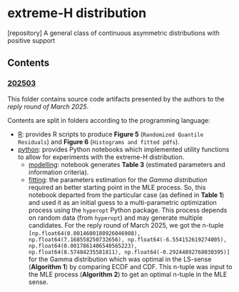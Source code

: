 # extreme-H distribution
[repository] A general class of continuous asymmetric distributions with positive support

## Contents

### [202503](202503)
This folder contains source code artifacts presented by the authors to the _reply round of March 2025_.

Contents are split in folders according to the programming language:
- [R](2025/R): provides R scripts to produce **Figure 5** (`Randomized Quantile Residuals`) and **Figure 6** (`Histograms and fitted pdfs`).
- [python](2025/python): provides Python notebooks which implemented utility functions to allow for experiments with the extreme-H distribution.
  - [modelling](202503/python/modelling_H.ipynb): notebook generates **Table 3** (estimated parameters and information criteria).
  - [fitting](202503/python/fitting_H_hyperopt.ipynb): the parameters estimation for the _Gamma distribution_ required an better starting point in the MLE process. So, this notebook departed from the particular case (as defined in **Table 1**) and used it as an initial guess to a multi-parametric optimization process using the `hyperopt` Python package. This process depends on random data (from `hyperopt`) and may generate multiple candidates. For the reply round of March 2025, we got the n-tuple `[np.float64(0.0014600180926046908), np.float64(7.168558250732656), np.float64(-6.554152619274005), np.float64(0.0017861406540565223), np.float64(8.57484235581811), np.float64(-0.29244892768030395)]` for the Gamma distribution which was optimal in the LS-sense (**Algorithm 1**) by comparing ECDF and CDF. This n-tuple was input to the MLE process (**Algorithm 2**) to get an optimal n-tuple in the MLE sense.
  


